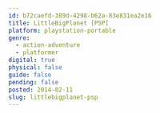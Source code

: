 ```yaml
---
id: b72caefd-389d-4298-b62a-83e831ea2e16
title: LittleBigPlanet [PSP]
platform: playstation-portable
genre:
  - action-adventure
  - platformer
digital: true
physical: false
guide: false
pending: false
posted: 2014-02-11
slug: littlebigplanet-psp
---
```

